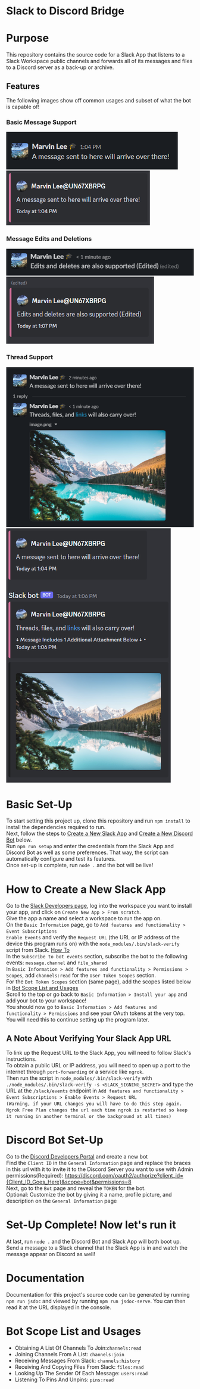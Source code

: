 Slack to Discord Bridge
=======================

# Purpose

This repository contains the source code for a Slack App that listens to a Slack Workspace public channels and forwards all of its messages and files to a Discord server as a back-up or archive.

## Features
The following images show off common usages and subset of what the bot is capable of!

### Basic Message Support
![Basic message sent through Slack](visuals/Slack.png)
![Basic message carried over to Discord](visuals/Discord.png)

### Message Edits and Deletions
![Basic Slack message edit](visuals/Slack-Edit.png)
![Basic Slack message edit carried over to Discord](visuals/Discord-Edit.png)

### Thread Support
![Basic Slack thread with a file upload](visuals/Slack-Thread.png)
![Basic Slack thread with a file upload carried over to Discord](visuals/Discord-Thread.png)


# Basic Set-Up

To start setting this project up, clone this repository and run `npm install` to install the dependencies required to run.<br>
Next, follow the steps to [Create a New Slack App](#how-to-create-a-new-slack-app) and [Create a New Discord Bot](#discord-bot-set-up) below.<br>
Run `npm run setup` and enter the credentials from the Slack App and Discord Bot as well as some preferences. That way, the script can automatically configure and test its features.<br>
Once set-up is complete, run `node .` and the bot will be live!

# How to Create a New Slack App

Go to the [Slack Developers page](https://api.slack.com/apps), log into the workspace you want to install your app, and click on `Create New App > From scratch`.<br>
Give the app a name and select a workspace to run the app on.<br>
On the `Basic Information` page, go to `Add features and functionality > Event Subscriptions`<br>
`Enable Events` and verify the `Request URL` (the URL or IP address of the device this program runs on) with the `node_modules/.bin/slack-verify` script from Slack. [How To](https://github.com/slackapi/node-slack-sdk#listening-for-an-event-with-the-events-api)<br>
In the `Subscribe to bot events` section, subscribe the bot to the following events: `message.channel` and `file_shared`<br>
In `Basic Information > Add features and functionality > Permissions > Scopes`, add `channels:read` for the `User Token Scopes` section.<br>
For the `Bot Token Scopes` section (same page), add the scopes listed below in [Bot Scope List and Usages](#bot-scope-list-and-usages)<br>
Scroll to the top or go back to `Basic Information > Install your app` and add your bot to your workspace!<br>
You should now go to `Basic Information > Add features and functionality > Permissions` and see your OAuth tokens at the very top. You will need this to continue setting up the program later.

## A Note About Verifying Your Slack App URL

To link up the Request URL to the Slack App, you will need to follow Slack's instructions.<br>
To obtain a public URL or IP address, you will need to open up a port to the internet through `port-forwarding` or a service like `ngrok`.<br>
Then run the script in `node_modules/.bin/slack-verify` with `./node_modules/.bin/slack-verify -s <SLACK_SIGNING_SECRET>` and type the URL at the `/slack/events` endpoint in `Add features and functionality > Event Subscriptions > Enable Events > Request URL`<br>
`(Warning, if your URL changes you will have to do this step again. Ngrok Free Plan changes the url each time ngrok is restarted so keep it running in another terminal or the background at all times)`<br>

# Discord Bot Set-Up

Go to the [Discord Developers Portal](https://discord.com/developers/applications) and create a new bot<br>
Find the `Client ID` in the `General Information` page and replace the braces in this url with it to invite it to the Discord Server you want to use with Admin permissions(Required): https://discord.com/oauth2/authorize?client_id={Client_ID_Goes_Here}&scope=bot&permissions=8 <br>
Next, go to the `Bot` page and reveal the `TOKEN` for the bot. <br>
Optional: Customize the bot by giving it a name, profile picture, and description on the `General Information` page<br>

# Set-Up Complete! Now let's run it

At last, run `node .` and the Discord Bot and Slack App will both boot up.<br>
Send a message to a Slack channel that the Slack App is in and watch the message appear on Discord as well!

# Documentation

Documentation for this project's source code can be generated by running `npm run jsdoc` and viewed by running `npm run jsdoc-serve`. You can then read it at the URL displayed in the console.

# Bot Scope List and Usages

* Obtaining A List Of Channels To Join:`channels:read`
* Joining Channels From A List: `channels:join`
* Receiving Messages From Slack: `channels:history`
* Receiving And Copying Files From Slack: `files:read`
* Looking Up The Sender Of Each Message: `users:read`
* Listening To Pins And Unpins: `pins:read`